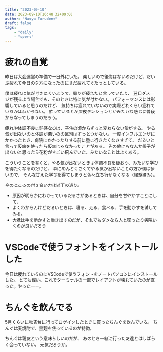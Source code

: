 ```yaml
---
title: "2023-09-10"
date: 2023-09-10T16:48:32+09:00
author: "Naoya Furudono"
draft: false
tags:
    - "daily"
    - "sport"
---
```


# 疲れの自覚

昨日は大会運営の準備で一日外にいた。
楽しいので後悔はないのだけど、だいぶ疲れて今日の夕方になったのにまだ疲れてぐたっとしている。

僕は疲れに気が付きにくいようで、周りが疲れたと言っていたり、
翌日ダメージが残るよう場合でも、そのときは特に気が付かない。
パフォーマンスには影響していると思うのだけど、
気持ちは疲れていないので実際どれくらい疲れているかはわからない。
酔っているとか深夜テンションとかみたいな感じに普段からなってしまうのだろう。

疲れや体調不良に鈍感なのは、子供の頃からずっと変わらない気がする。
やる気が出ないのと体調が悪いのの区別はずっとつかない。
一度インフルエンザにかかったとき、病院にかかったりする前に塾に行きたくなさすぎて、
だるいと言って仮病を使ったら仮病じゃなかったことがある。
その他にもなんか調子が出ないと思ったら花粉がすごい飛んでいた、みたいなことはよくある。

こういうことを書くと、やる気が出ないときは体調不良を疑おう、みたいな学びを得たくなるのだけど、
単にめんどくさくてやる気が出ないことの方が僕は多いので、
そんな甘えた学びを得てしまうと色々立ち行かなくなる（経験済み）。

今のところの付き合い方は以下の通り。

- 原因が明らかにわかっているだるさがあるときは、自分を甘やかすことにして、
- よくわからんけどだるいときは、寝る、走る、食べる、手を動かすを試してみる。
- 大抵は手を動かすと動き出すのだが、それでもダメなら人と喋ったり病院いくのが良いだろう

# VSCodeで使うフォントをインストールした

今日は疲れているのにVSCodeで使うフォントをノートパソコンにインストールした。
とても偉い。これでターミナルの一部でレイアウトが壊れていたのが直った。やったーー。

# ちんぐを飲んでる

5月くらいに秋吉台に行ってロゲインしたときに買ったちんぐを飲んでいる。
ちんぐは麦焼酎で、黒麹を使っているのが特徴。

ちんぐは親友という意味らしいのだが、
あのとき一緒に行った友達とはしばらく会っていない。
元気だろうか。

